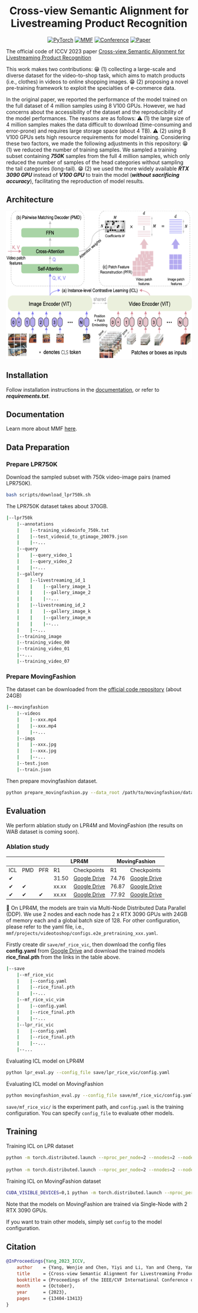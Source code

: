 <div align="center">

# Cross-view Semantic Alignment for Livestreaming Product Recognition

<a href="https://pytorch.org/get-started/locally/"><img alt="PyTorch" src="https://img.shields.io/badge/PyTorch-ee4c2c?logo=pytorch&logoColor=white"></a>
<a href="https://mmf.sh/"><img alt="MMF" src="https://img.shields.io/badge/MMF-0054a6?logo=meta&logoColor=white"></a>
[![Conference](https://img.shields.io/badge/ICCV-2023-6790AC.svg)](https://iccv2023.thecvf.com/)
[![Paper](http://img.shields.io/badge/Paper-arxiv.2308.04912-B31B1B.svg)](https://arxiv.org/pdf/2308.04912.pdf)

</div>

The official code of ICCV 2023 paper
[Cross-view Semantic Alignment for Livestreaming Product Recognition](https://openaccess.thecvf.com/content/ICCV2023/html/Yang_Cross-view_Semantic_Alignment_for_Livestreaming_Product_Recognition_ICCV_2023_paper.html)

This work makes two contributions: :grin: (1) collecting a large-scale and diverse dataset for the video-to-shop task, which aims to match products (i.e., clothes) in videos to online shopping images. :grin: (2) proposing a novel pre-training framework to exploit the specialties of e-commerce data.

In the original paper, we reported the performance of the model trained on the full dataset of 4 million samples using 8 V100 GPUs. However, we had concerns about the accessibility of the dataset and the reproducibility of the model performances. The reasons are as follows: :warning: (1) the large size of 4 million samples makes the data difficult to download (time-consuming and error-prone) and requires large storage space (about 4 TB). :warning: (2) using 8 V100 GPUs sets high resource requirements for model training. Considering these two factors, we made the following adjustments in this repository: :grin: (1) we reduced the number of training samples. We sampled a training subset containing ***750K*** samples from the full 4 million samples, which only reduced the number of samples of the head categories without sampling the tail categories (long-tail). :grin: (2) we used the more widely available ***RTX 3090 GPU*** instead of ***V100 GPU*** to train the model (***without sacrificing accuracy***), facilitating the reproduction of model results.

## Architecture
<p align="center">
  <img width="600" height="400" src="./images/model.png">
</p>

## Installation
Follow installation instructions in the [documentation](https://mmf.sh/docs/),
or refer to ***requirements.txt***.

## Documentation

Learn more about MMF [here](https://mmf.sh/docs).

## Data Preparation
### Prepare LPR750K
Download the sampled subset with 750k video-image pairs (named LPR750K).
```bash
bash scripts/download_lpr750k.sh
```
The LPR750K dataset takes about 370GB.
```bash
|--lpr750k
    |--annotations
    |    |--training_videoinfo_750k.txt
    |    |--test_videoid_to_gtimage_20079.json
    |    |--...
    |--query
    |    |--query_video_1
    |    |--query_video_2
    |    |--...
    |--gallery
    |    |--livestreaming_id_1
    |    |    |--gallery_image_1
    |    |    |--gallery_image_2
    |    |    |--...
    |    |--livestreaming_id_2
    |    |    |--gallery_image_k
    |    |    |--gallery_image_m
    |    |    |--...
    |    |--...
    |--training_image
    |--training_video_00
    |--training_video_01
    |--...
    |--training_video_07
```

### Prepare MovingFashion
The dataset can be downloaded from the [official code repository](https://github.com/HumaticsLAB/SEAM-Match-RCNN) (about 24GB)

```bash
|--movingfashion
    |--videos
    |    |--xxx.mp4
    |    |--xxx.mp4
    |    |--...
    |--imgs
    |    |--xxx.jpg
    |    |--xxx.jpg
    |    |--...
    |--test.json
    |--train.json
```
Then prepare movingfashion dataset.
```bash
python prepare_movingfashion.py --data_root /path/to/movingfashion/dataset/
```

## Evaluation
We perform ablation study on LPR4M and MovingFashion (the results on WAB dataset is coming soon).

### Ablation study 
<table align="center">
    <thead>
        <tr>
            <th colspan=3></th>
            <th colspan=2>LPR4M</th>
            <th colspan=2>MovingFashion</th>
        </tr>
    </thead>
    <tbody>
        <tr>
            <td>ICL</td>
            <td>PMD</td>
            <td>PFR</td>
            <td>R1</td>
            <td>Checkpoints</td>
            <td>R1</td>
            <td>Checkpoints</td>
        </tr>
        <tr>
          <td>&#10004</td>
          <td></td>
          <td></td>
          <td>31.50</td>
          <td><a href="https://drive.google.com/file/d/1DKJRDzsYAih_LBe2eTaeIF8hK3-J6rnU/view?usp=drive_link">Google Drive</a></td>
          <td>74.76</td>
          <td><a href="https://drive.google.com/file/d/14J_-Zf4UZ8j-PSzWeOjqeSblt62GtzU6/view?usp=drive_link">Google Drive</a></td>
        </tr>
        <tr>
          <td>&#10004</td>
          <td>&#10004</td>
          <td></td>
          <td>xx.xx</td>
          <td><a href="">Google Drive</a></td>
          <td>76.87</td>
          <td><a href="https://drive.google.com/file/d/1rqcL8rp6djdQcb6zaSx6N9_FEyfWNtnP/view?usp=drive_link">Google Drive</a></td>
        </tr>
        <tr>
          <td>&#10004</td>
          <td>&#10004</td>
          <td>&#10004</td>
          <td>xx.xx</td>
          <td><a href="">Google Drive</a></td>
          <td>77.92</td>
          <td><a href="https://drive.google.com/file/d/1ZdCX1fkceqjhAN0pC6IVvzAsIOWwjUD3/view?usp=drive_link">Google Drive</a></td>
        </tr>
    </tbody>
</table>
 
:star2: On LPR4M, the models are train via Multi-Node Distributed Data Parallel (DDP). We use 2 nodes and each node has 2 x RTX 3090 GPUs with 24GB of memory each and a global batch size of 128. For other configuration, please refer to the yaml file, i.e., `mmf/projects/videotoshop/configs.e2e_pretraining_xxx.yaml`. 

Firstly create dir `save/mf_rice_vic`, then download the config files **config.yaml** from [Google Drive](https://drive.google.com/drive/folders/1ynewedJx104xAaiw42z1vHx7H2CZ0urZ?usp=drive_link) and download the trained models **rice_final.pth** from the links in the table above.
```bash
|--save
    |--mf_rice_vic
    |    |--config.yaml
    |    |--rice_final.pth
    |    |--...
    |--mf_rice_vic_vim
    |    |--config.yaml
    |    |--rice_final.pth
    |    |--...
    |--lpr_ric_vic
    |    |--config.yaml
    |    |--rice_final.pth
    |    |--...
    |--...
```

Evaluating ICL model on LPR4M
```bash
python lpr_eval.py --config_file save/lpr_rice_vic/config.yaml
```
Evaluating ICL model on MovingFashion
```bash
python movingfashion_eval.py --config_file save/mf_rice_vic/config.yaml
```
`save/mf_rice_vic/` is the experiment path, and `config.yaml` is the training configuration.
You can specify `config_file` to evaluate other models.



## Training

Training ICL on LPR dataset
```bash
python -m torch.distributed.launch --nproc_per_node=2 --nnodes=2 --node_rank=0 --master_addr=xxx --master_port=29500 mmf_cli/run.py config=projects/videotoshop/configs/e2e_pretraining_vic.yaml model=rice dataset=videotoshop

python -m torch.distributed.launch --nproc_per_node=2 --nnodes=2 --node_rank=1 --master_addr=xxx --master_port=29500 mmf_cli/run.py config=projects/videotoshop/configs/e2e_pretraining_vic.yaml model=rice dataset=videotoshop
```

Training ICL on MovingFashion dataset
```bash
CUDA_VISIBLE_DEVICES=0,1 python -m torch.distributed.launch --nproc_per_node=2 --nnodes=1 --master_addr=xxx --master_port=29501 mmf_cli/run.py config=proje    cts/movingfashion/configs/e2e_pretraining_vic.yaml model=rice dataset=movingfashion
```
Note that the models on MovingFashion are trained via Single-Node with 2 RTX 3090 GPUs.

If you want to train other models, simply set `config` to the model configuration. 

## Citation

```bibtex
@InProceedings{Yang_2023_ICCV,
    author    = {Yang, Wenjie and Chen, Yiyi and Li, Yan and Cheng, Yanhua and Liu, Xudong and Chen, Quan and Li, Han},
    title     = {Cross-view Semantic Alignment for Livestreaming Product Recognition},
    booktitle = {Proceedings of the IEEE/CVF International Conference on Computer Vision (ICCV)},
    month     = {October},
    year      = {2023},
    pages     = {13404-13413}
}
``` 
